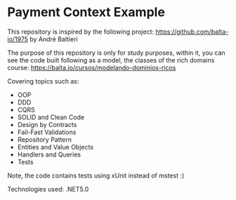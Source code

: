 # Payment Context Example

This repository is inspired by the following project:
https://github.com/balta-io/1975 by André Baltieri


The purpose of this repository is only for study purposes, within it, you can see the code built following as a model, the classes of the rich domains course:
https://balta.io/cursos/modelando-dominios-ricos

Covering topics such as:
* OOP
* DDD
* CQRS
* SOLID and Clean Code
* Design by Contracts
* Fail-Fast Validations
* Repository Pattern
* Entities and Value Objects
* Handlers and Queries
* Tests

Note, the code contains tests using xUnit instead of mstest :)

Technologies used: .NET5.0
